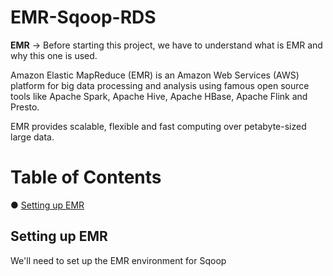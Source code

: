 # EMR-Sqoop-RDS

__EMR__ -> Before starting this project, we have to understand what is EMR and why this one is used.

Amazon Elastic MapReduce (EMR) is an Amazon Web Services (AWS) platform for big data processing and analysis using famous open source tools like Apache Spark, Apache Hive, Apache HBase, Apache Flink and Presto. 

EMR provides scalable, flexible and fast computing over petabyte-sized large data.

# Table of Contents  
● [Setting up EMR](#settingupEMR)<br/>

## Setting up EMR <a name="settingupEMR"></a>

We'll need to set up the EMR environment for Sqoop
